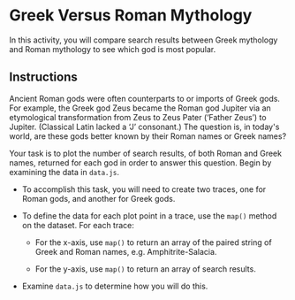 # Greek Versus Roman Mythology

In this activity, you will compare search results between Greek mythology and Roman mythology to see which god is most popular.

## Instructions

Ancient Roman gods were often counterparts to or imports of Greek gods. For example, the Greek god Zeus became the Roman god Jupiter via an etymological transformation from Zeus to Zeus Pater (‘Father Zeus’) to Jupiter. (Classical Latin lacked a ‘J’ consonant.) The question is, in today's world, are these gods better known by their Roman names or Greek names?

Your task is to plot the number of search results, of both Roman and Greek names, returned for each god in order to answer this question. Begin by examining the data in `data.js`.

* To accomplish this task, you will need to create two traces, one for Roman gods, and another for Greek gods.

* To define the data for each plot point in a trace, use the `map()` method on the dataset. For each trace:

  * For the x-axis, use `map()` to return an array of the paired string of Greek and Roman names, e.g. Amphitrite-Salacia.

  * For the y-axis, use `map()` to return an array of search results.

* Examine `data.js` to determine how you will do this.
